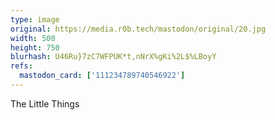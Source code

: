 ```yaml
---
type: image
original: https://media.r0b.tech/mastodon/original/20.jpg
width: 500
height: 750
blurhash: U46Ru}7zC7WFPUK*t,nNrX%gKi%2L$%LBoyY
refs:
  mastodon_card: ['111234789740546922']
---
```


The Little Things
